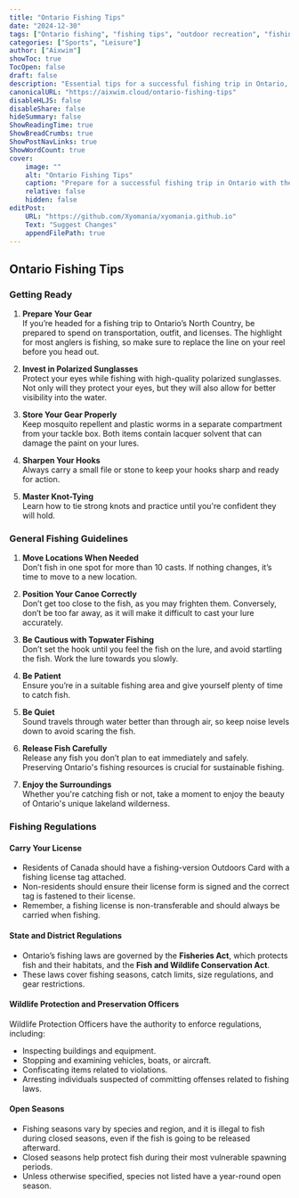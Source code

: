 ```yaml
---
title: "Ontario Fishing Tips"
date: "2024-12-30"
tags: ["Ontario fishing", "fishing tips", "outdoor recreation", "fishing regulations"]
categories: ["Sports", "Leisure"]
author: ["Aixwim"]
showToc: true
TocOpen: false
draft: false
description: "Essential tips for a successful fishing trip in Ontario, from preparation to understanding local regulations and fishing guidelines."
canonicalURL: "https://aixwim.cloud/ontario-fishing-tips"
disableHLJS: false
disableShare: false
hideSummary: false
ShowReadingTime: true
ShowBreadCrumbs: true
ShowPostNavLinks: true
ShowWordCount: true
cover:
    image: ""
    alt: "Ontario Fishing Tips"
    caption: "Prepare for a successful fishing trip in Ontario with these essential tips."
    relative: false
    hidden: false
editPost:
    URL: "https://github.com/Xyomania/xyomania.github.io"
    Text: "Suggest Changes"
    appendFilePath: true
---
```


## Ontario Fishing Tips

### **Getting Ready**

1. **Prepare Your Gear**  
   If you’re headed for a fishing trip to Ontario’s North Country, be prepared to spend on transportation, outfit, and licenses. The highlight for most anglers is fishing, so make sure to replace the line on your reel before you head out.

2. **Invest in Polarized Sunglasses**  
   Protect your eyes while fishing with high-quality polarized sunglasses. Not only will they protect your eyes, but they will also allow for better visibility into the water.

3. **Store Your Gear Properly**  
   Keep mosquito repellent and plastic worms in a separate compartment from your tackle box. Both items contain lacquer solvent that can damage the paint on your lures.

4. **Sharpen Your Hooks**  
   Always carry a small file or stone to keep your hooks sharp and ready for action.

5. **Master Knot-Tying**  
   Learn how to tie strong knots and practice until you're confident they will hold.

### **General Fishing Guidelines**

1. **Move Locations When Needed**  
   Don’t fish in one spot for more than 10 casts. If nothing changes, it’s time to move to a new location.

2. **Position Your Canoe Correctly**  
   Don’t get too close to the fish, as you may frighten them. Conversely, don’t be too far away, as it will make it difficult to cast your lure accurately.

3. **Be Cautious with Topwater Fishing**  
   Don’t set the hook until you feel the fish on the lure, and avoid startling the fish. Work the lure towards you slowly.

4. **Be Patient**  
   Ensure you’re in a suitable fishing area and give yourself plenty of time to catch fish.

5. **Be Quiet**  
   Sound travels through water better than through air, so keep noise levels down to avoid scaring the fish.

6. **Release Fish Carefully**  
   Release any fish you don’t plan to eat immediately and safely. Preserving Ontario's fishing resources is crucial for sustainable fishing.

7. **Enjoy the Surroundings**  
   Whether you're catching fish or not, take a moment to enjoy the beauty of Ontario's unique lakeland wilderness.

### **Fishing Regulations**

#### **Carry Your License**

- Residents of Canada should have a fishing-version Outdoors Card with a fishing license tag attached.  
- Non-residents should ensure their license form is signed and the correct tag is fastened to their license.  
- Remember, a fishing license is non-transferable and should always be carried when fishing.

#### **State and District Regulations**

- Ontario’s fishing laws are governed by the **Fisheries Act**, which protects fish and their habitats, and the **Fish and Wildlife Conservation Act**.  
- These laws cover fishing seasons, catch limits, size regulations, and gear restrictions.

#### **Wildlife Protection and Preservation Officers**

Wildlife Protection Officers have the authority to enforce regulations, including:

- Inspecting buildings and equipment.
- Stopping and examining vehicles, boats, or aircraft.
- Confiscating items related to violations.
- Arresting individuals suspected of committing offenses related to fishing laws.

#### **Open Seasons**

- Fishing seasons vary by species and region, and it is illegal to fish during closed seasons, even if the fish is going to be released afterward.  
- Closed seasons help protect fish during their most vulnerable spawning periods.  
- Unless otherwise specified, species not listed have a year-round open season.
